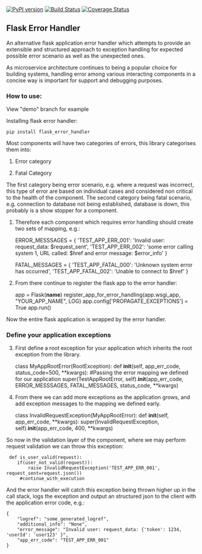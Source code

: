 [![PyPI version](https://badge.fury.io/py/flask_error_handler.svg)](http://badge.fury.io/py/flask_error_handler)
[![Build Status](https://travis-ci.org/raviparekh/flask-error-handler.svg?branch=master)](https://travis-ci.org/raviparekh/flask-error-handler)
[![Coverage Status](https://coveralls.io/repos/raviparekh/flask-error-handler/badge.svg?branch=master&service=github)](https://coveralls.io/github/raviparekh/flask-error-handler?branch=master)

## Flask Error Handler

An alternative flask application error handler which attempts to provide an extensible and structured approach to exception handling 
for expected possible error scenario as well as the unexpected ones. 

As microservice architecture continues to being a popular choice for building systems, handling error among various interacting components in a concise way is important 
for support and debugging purposes.

### How to use:

View "demo" branch for example

Installing flask error handler:

    pip install flask_error_handler
    
Most components will have two categories of errors, this library categorises them into:

  1) Error category 
  
  2) Fatal Category 
 
The first category being error scenario, e.g. where a request was incorrect, this type of error are based on individual cases
and considered non critical to the health of the component.
The second category being fatal scenario, e.g. connection to database not being established, database is down, this probably is a show stopper for a component.

1) Therefore each component which requires error handling should create two sets of mapping, e.g.:


    ERROR_MESSSAGES = {
        'TEST_APP_ERR_001': 'Invalid user: request_data: $request_sent',
        'TEST_APP_ERR_002': 'some error calling system 1, URL called: $href and error message: $error_info'
    }
    
    FATAL_MESSAGES = {
        'TEST_APP_FATAL_000': 'Unknown system error has occurred',
        'TEST_APP_FATAL_002': 'Unable to connect to $href'
    }


2) From there continue to register the flask app to the error handler:


    app = Flask(__name__)
    register_app_for_error_handling(app.wsgi_app, "YOUR_APP_NAME", LOG)
    app.config['PROPAGATE_EXCEPTIONS'] = True
    app.run()

Now the entire flask application is wrapped by the error handler.

### Define your application exceptions
3) First define a root exception for your application which inherits the root exception from the library.
    

    class MyAppRootError(RootException):
        def __init__(self, app_err_code, status_code=500, **kwargs):
            #Passing the error mapping we defined for our application
            super(TestAppRootError, self).__init__(app_err_code, ERROR_MESSSAGES, FATAL_MESSAGES, status_code, **kwargs)

4) From there we can add more exceptions as the application grows, and add exception messages to the mapping we defined early.


     class InvalidRequestException(MyAppRootError):
        def __init__(self, app_err_code, **kwargs):
            super(InvalidRequestException, self).__init__(app_err_code, 400, **kwargs)


So now in the validation layer of the component, where we may perform request validation we can throw this exception:


     def is_user_valid(request):
        if(user_not_valid(request)):
            raise InvalidRequestException('TEST_APP_ERR_001', request_sent=request.json())
         #continue_with_execution

     
And the error handler will catch this exception being thrown higher up in the call stack, logs the exception and output an structured json to the client with the application error code, e.g.:
    
    {
        "logref": "some_generated_logref",
        "additional_info": "None",
        "error_message": "Invalid user: request_data: {'token': 1234, 'userId': 'user123' }",
        "app_err_code": "TEST_APP_ERR_001"
    }